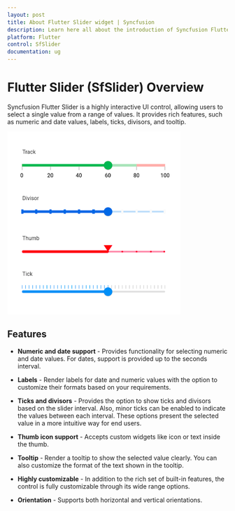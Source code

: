 ```yaml
---
layout: post
title: About Flutter Slider widget | Syncfusion 
description: Learn here all about the introduction of Syncfusion Flutter Slider (SfSlider) widget, its features, and more.
platform: Flutter
control: SfSlider
documentation: ug
---
```


# Flutter Slider (SfSlider) Overview

Syncfusion Flutter Slider is a highly interactive UI control, allowing users to select a single value from a range of values. It provides rich features, such as numeric and date values, labels, ticks, divisors, and tooltip.

![Slider overview](images/overview/slider-overview.png)

## Features

* **Numeric and date support** - Provides functionality for selecting numeric and date values. For dates, support is provided up to the seconds interval.

* **Labels** - Render labels for date and numeric values with the option to customize their formats based on your requirements.

* **Ticks and divisors** - Provides the option to show ticks and divisors based on the slider interval. Also, minor ticks can be enabled to indicate the values between each interval. These options present the selected value in a more intuitive way for end users.

* **Thumb icon support** - Accepts custom widgets like icon or text inside the thumb.

* **Tooltip** - Render a tooltip to show the selected value clearly. You can also customize the format of the text shown in the tooltip.

* **Highly customizable** - In addition to the rich set of built-in features, the control is fully customizable through its wide range options.

* **Orientation** - Supports both horizontal and vertical orientations.

